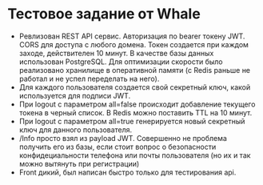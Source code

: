 # Тестовое задание от Whale
* Ревлизован REST API сервис. Авторизация по bearer токену JWT. CORS для доступа с любого домена. Токен создается при каждом заходе, действителен 10 минут. В качестве базы данных использован PostgreSQL. Для оптимизации скорости было реализовано хранилище в оперативной памяти (с Redis раньше не работал и не успел переделать на него). 
* Для каждого пользователя создается свой секретный ключ, какой используется для подписи JWT. 
* При logout с параметром all=false происходит добавление текущего токена в черный список. В Redis можно поставить TTL на 10 минут.
* При logout с параметром all=true генерируется новый секретный ключ для данного пользователя.
* /Info просто взял из payload JWT. Совершенно не проблема получить его из базы, если стоит вопрос о безопасности конфидециальности телефона или почты пользователя (но их и так можно вытянуть при регистрации)
* Front дикий, был написан быстро только для тестирования api.
